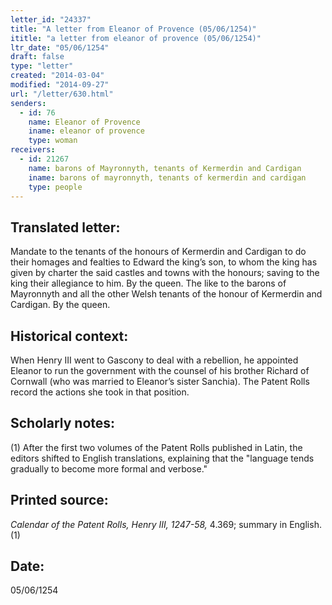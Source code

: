 ```yaml
---
letter_id: "24337"
title: "A letter from Eleanor of Provence (05/06/1254)"
ititle: "a letter from eleanor of provence (05/06/1254)"
ltr_date: "05/06/1254"
draft: false
type: "letter"
created: "2014-03-04"
modified: "2014-09-27"
url: "/letter/630.html"
senders:
  - id: 76
    name: Eleanor of Provence
    iname: eleanor of provence
    type: woman
receivers:
  - id: 21267
    name: barons of Mayronnyth, tenants of Kermerdin and Cardigan
    iname: barons of mayronnyth, tenants of kermerdin and cardigan
    type: people
---
```

<h2> Translated letter:</h2>Mandate to the tenants of the honours of Kermerdin and Cardigan to do their homages and fealties to Edward the king’s son, to whom the king has given by charter the said castles and towns with the honours; saving to the king their allegiance to him.
By the queen.
The like to the barons of Mayronnyth and all the other Welsh tenants of the honour of Kermerdin and Cardigan.
By the queen.
<h2 class="mt-4"> Historical context:</h2>When Henry III went to Gascony to deal with a rebellion, he appointed Eleanor to run the government with the counsel of his brother Richard of Cornwall (who was married to Eleanor’s sister Sanchia). The Patent Rolls record the actions she took in that position.
<h2 class="mt-4"> Scholarly notes:</h2>(1) After the first two volumes of the Patent Rolls published in Latin, the editors shifted to English translations, explaining that the "language tends gradually to become more formal and verbose."
<h2 class="mt-4"> Printed source:</h2><p><em>Calendar of the Patent Rolls, Henry III, 1247-58,</em> 4.369; summary in English.(1)</p><h2 class="mt-4"> Date:</h2>05/06/1254